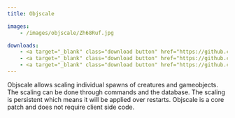 ```yaml
---
title: Objscale

images:
    - /images/objscale/Zh68Ruf.jpg

downloads:
    - <a target="_blank" class="download button" href="https://github.com/Rochet2/TrinityCore/blob/objscale_3.3.5/src/server/scripts/Custom/objscale/" onClick="ga('send', 'event', 'Download', 'click', 'Objscale TrinityCore');">TrinityCore 3.3.5</a>
    - <a target="_blank" class="download button" href="https://github.com/Rochet2/TrinityCore/blob/objscale_6.x/src/server/scripts/Custom/objscale/" onClick="ga('send', 'event', 'Download', 'click', 'Objscale TrinityCore 6.x');">TrinityCore 6.x</a>
    - <a target="_blank" class="download button" href="https://github.com/Rochet2/TrinityCore/blob/objscale_7.x/src/server/scripts/Custom/objscale/" onClick="ga('send', 'event', 'Download', 'click', 'Objscale TrinityCore 7.x');">TrinityCore 7.x</a>
---
```


Objscale allows scaling individual spawns of creatures and gameobjects.
The scaling can be done through commands and the database.
The scaling is persistent which means it will be applied over restarts.
Objscale is a core patch and does not require client side code.
